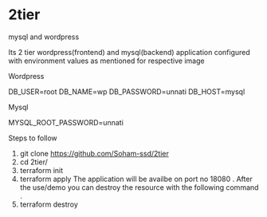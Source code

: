 # 2tier
mysql and wordpress

Its 2 tier wordpress(frontend) and mysql(backend) application configured with environment values as mentioned for respective image


Wordpress

DB_USER=root
DB_NAME=wp
DB_PASSWORD=unnati
DB_HOST=mysql


Mysql 

MYSQL_ROOT_PASSWORD=unnati


Steps to follow

1. git clone  https://github.com/Soham-ssd/2tier
2. cd 2tier/
3. terraform init
4. terraform apply
   The application will be availbe on port no 18080 .
   After the use/demo you can destroy the resource with the following command .
6. terraform destroy
   
